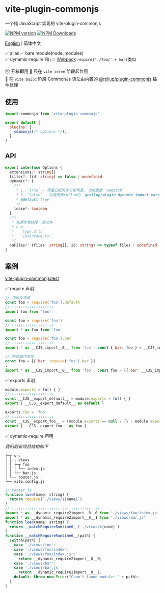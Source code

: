 # vite-plugin-commonjs
一个纯 JavaScript 实现的 vite-plugin-commonjs

[![NPM version](https://img.shields.io/npm/v/vite-plugin-commonjs.svg?style=flat)](https://npmjs.org/package/vite-plugin-commonjs)
[![NPM Downloads](https://img.shields.io/npm/dm/vite-plugin-commonjs.svg?style=flat)](https://npmjs.org/package/vite-plugin-commonjs)

[English](https://github.com/vite-plugin/vite-plugin-commonjs#readme) | 简体中文

✅ alias
✅ bare module(node_modules)  
✅ dynamic-require 和 👉 [Webpack](https://webpack.js.org/guides/dependency-management/#require-with-expression) `require('./foo/' + bar)`类似

📦 开箱即用 
🔨 只在 `vite serve` 阶段起作用  
🚚 在 `vite build` 阶段 CommonJs 语法由内置的 [@rollup/plugin-commonjs](https://www.npmjs.com/package/@rollup/plugin-commonjs) 插件处理  

## 使用

```js
import commonjs from 'vite-plugin-commonjs'

export default {
  plugins: [
    commonjs(/* options */),
  ]
}
```

## API

```ts
export interface Options {
  extensions?: string[]
  filter?: (id: string) => false | undefined
  dynamic?: {
    /**
     * 1. `true` - 尽量匹配所有可能场景, 功能更像 `webpack`
     * 2. `false` - 功能更像rollup的 `@rollup/plugin-dynamic-import-vars`插件
     * @default true
     */
    loose?: boolean
  }
  /**
   * 如果你想排除一些文件  
   * e.g.
   *   `type.d.ts`
   *   `interface.ts`
   */
  onFiles?: (files: string[], id: string) => typeof files | undefined
}
```

## 案例

[vite-plugin-commonjs/test](https://github.com/vite-plugin/vite-plugin-commonjs/tree/main/test)

✅ require 声明

```js
// 顶级作用域
const foo = require('foo').default
// ↓↓↓↓↓↓↓↓↓↓↓↓↓↓↓↓↓↓↓
import foo from 'foo'

const foo = require('foo')
// ↓↓↓↓↓↓↓↓↓↓↓↓↓↓↓↓↓↓↓
import * as foo from 'foo'

const foo = require('foo').bar
// ↓↓↓↓↓↓↓↓↓↓↓↓↓↓↓↓↓↓↓
import * as __CJS_import__0__ from 'foo'; const { bar: foo } = __CJS_import__0__

// 非顶级作用域
const foo = [{ bar: require('foo').bar }]
↓
import * as __CJS_import__0__ from 'foo'; const foo = [{ bar: __CJS_import__0__.bar }]
```

✅ exports 声明

```js
module.exports = fn() { }
// ↓↓↓↓↓↓↓↓↓↓↓↓↓↓↓↓↓↓↓
const __CJS__export_default__ = module.exports = fn() { }
export { __CJS__export_default__ as default }

exports.foo = 'foo'
// ↓↓↓↓↓↓↓↓↓↓↓↓↓↓↓↓↓↓↓
const __CJS__export_foo__ = (module.exports == null ? {} : module.exports).foo
export { __CJS__export_foo__ as foo }
```

✅ dynamic-require 声明

*我们假设项目结构如下*

```tree
├─┬ src
│ ├─┬ views
│ │ ├─┬ foo
│ │ │ └── index.js
│ │ └── bar.js
│ └── router.js
└── vite.config.js
```

```js
// router.js
function load(name: string) {
  return require(`./views/${name}`)
}
// ↓↓↓↓↓↓↓↓↓↓↓↓↓↓↓↓↓↓↓↓↓↓↓↓↓↓↓↓↓↓↓↓↓↓↓↓↓↓↓↓
import * as __dynamic_require2import__0__0 from './views/foo/index.js'
import * as __dynamic_require2import__0__1 from './views/bar.js'
function load(name: string) {
  return __matchRequireRuntime0__(`./views/${name}`)
}
function __matchRequireRuntime0__(path) {
  switch(path) {
    case './views/foo':
    case './views/foo/index':
    case './views/foo/index.js':
      return __dynamic_require2import__0__0;
    case './views/bar':
    case './views/bar.js':
      return __dynamic_require2import__0__1;
    default: throw new Error("Cann't found module: " + path);
  }
}
```
